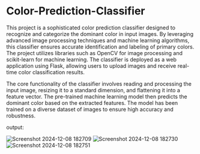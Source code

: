 # Color-Prediction-Classifier
This project is a sophisticated color prediction classifier designed to recognize and categorize the dominant color in input images. By leveraging advanced image processing techniques and machine learning algorithms, this classifier ensures accurate identification and labeling of primary colors. The project utilizes libraries such as OpenCV for image processing and scikit-learn for machine learning. The classifier is deployed as a web application using Flask, allowing users to upload images and receive real-time color classification results.

The core functionality of the classifier involves reading and processing the input image, resizing it to a standard dimension, and flattening it into a feature vector. The pre-trained machine learning model then predicts the dominant color based on the extracted features. The model has been trained on a diverse dataset of images to ensure high accuracy and robustness.

output:

 ![Screenshot 2024-12-08 182709](https://github.com/user-attachments/assets/7afc82a3-1862-41bd-89bb-dd44aa327602)
![Screenshot 2024-12-08 182730](https://github.com/user-attachments/assets/2ae402b0-efd1-4e9f-a3f7-f58e58fa555d)
![Screenshot 2024-12-08 182751](https://github.com/user-attachments/assets/689e7c1f-692a-4bc9-a199-03b7bc0c170c)
